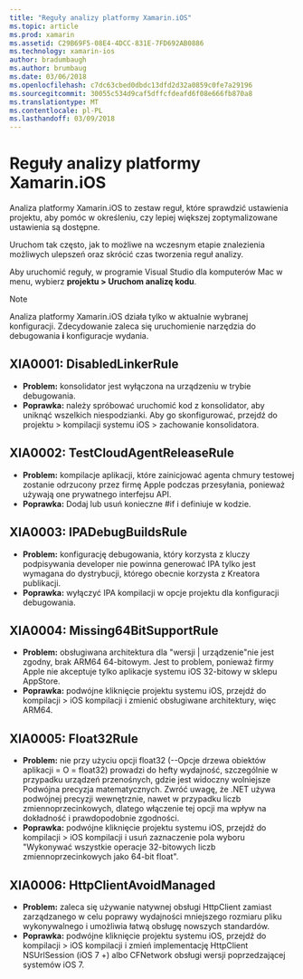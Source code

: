 ```yaml
---
title: "Reguły analizy platformy Xamarin.iOS"
ms.topic: article
ms.prod: xamarin
ms.assetid: C29B69F5-08E4-4DCC-831E-7FD692AB0886
ms.technology: xamarin-ios
author: bradumbaugh
ms.author: brumbaug
ms.date: 03/06/2018
ms.openlocfilehash: c7dc63cbed0dbdc13dfd2d32a0859c0fe7a29196
ms.sourcegitcommit: 30055c534d9caf5dffcfdeafd6f08e666fb870a8
ms.translationtype: MT
ms.contentlocale: pl-PL
ms.lasthandoff: 03/09/2018
---
```

# <a name="xamarinios-analysis-rules"></a>Reguły analizy platformy Xamarin.iOS

Analiza platformy Xamarin.iOS to zestaw reguł, które sprawdzić ustawienia projektu, aby pomóc w określeniu, czy lepiej większej zoptymalizowane ustawienia są dostępne.

Uruchom tak często, jak to możliwe na wczesnym etapie znalezienia możliwych ulepszeń oraz skrócić czas tworzenia reguł analizy.

Aby uruchomić reguły, w programie Visual Studio dla komputerów Mac w menu, wybierz **projektu > Uruchom analizę kodu**.

> [!NOTE]
> Analiza platformy Xamarin.iOS działa tylko w aktualnie wybranej konfiguracji. Zdecydowanie zaleca się uruchomienie narzędzia do debugowania **i** konfiguracje wydania.

## <a name="a-namexia0001xia0001-disabledlinkerrule"></a><a name="XIA0001"/>XIA0001: DisabledLinkerRule

- **Problem:** konsolidator jest wyłączona na urządzeniu w trybie debugowania.
- **Poprawka:** należy spróbować uruchomić kod z konsolidator, aby uniknąć wszelkich niespodzianki.
Aby go skonfigurować, przejdź do projektu > kompilacji systemu iOS > zachowanie konsolidatora.

## <a name="a-namexia0002xia0002-testcloudagentreleaserule"></a><a name="XIA0002"/>XIA0002: TestCloudAgentReleaseRule

- **Problem:** kompilacje aplikacji, które zainicjować agenta chmury testowej zostanie odrzucony przez firmę Apple podczas przesyłania, ponieważ używają one prywatnego interfejsu API.
- **Poprawka:** Dodaj lub usuń konieczne #if i definiuje w kodzie.

## <a name="a-namexia0003xia0003-ipadebugbuildsrule"></a><a name="XIA0003"/>XIA0003: IPADebugBuildsRule

- **Problem:** konfigurację debugowania, który korzysta z kluczy podpisywania developer nie powinna generować IPA tylko jest wymagana do dystrybucji, którego obecnie korzysta z Kreatora publikacji.
- **Poprawka:** wyłączyć IPA kompilacji w opcje projektu dla konfiguracji debugowania.

## <a name="a-namexia0004xia0004-missing64bitsupportrule"></a><a name="XIA0004"/>XIA0004: Missing64BitSupportRule

- **Problem:** obsługiwana architektura dla "wersji | urządzenie"nie jest zgodny, brak ARM64 64-bitowym. Jest to problem, ponieważ firmy Apple nie akceptuje tylko aplikacje systemu iOS 32-bitowy w sklepu AppStore.
- **Poprawka:** podwójne kliknięcie projektu systemu iOS, przejdź do kompilacji > iOS kompilacji i zmienić obsługiwane architektury, więc ARM64.

## <a name="a-namexia0005xia0005-float32rule"></a><a name="XIA0005"/>XIA0005: Float32Rule

- **Problem:** nie przy użyciu opcji float32 (--Opcje drzewa obiektów aplikacji = O = float32) prowadzi do hefty wydajność, szczególnie w przypadku urządzeń przenośnych, gdzie jest widoczny wolniejsze Podwójna precyzja matematycznych. Zwróć uwagę, że .NET używa podwójnej precyzji wewnętrznie, nawet w przypadku liczb zmiennoprzecinkowych, dlatego włączenie tej opcji ma wpływ na dokładność i prawdopodobnie zgodności.
- **Poprawka:** podwójne kliknięcie projektu systemu iOS, przejdź do kompilacji > iOS kompilacji i usuń zaznaczenie pola wyboru "Wykonywać wszystkie operacje 32-bitowych liczb zmiennoprzecinkowych jako 64-bit float".

## <a name="a-namexia0006xia0006-httpclientavoidmanaged"></a><a name="XIA0006"/>XIA0006: HttpClientAvoidManaged

- **Problem:** zaleca się używanie natywnej obsługi HttpClient zamiast zarządzanego w celu poprawy wydajności mniejszego rozmiaru pliku wykonywalnego i umożliwia łatwą obsługę nowszych standardów.
- **Poprawka:** podwójne kliknięcie projektu systemu iOS, przejdź do kompilacji > iOS kompilacji i zmień implementację HttpClient NSUrlSession (iOS 7 +) albo CFNetwork obsługi wersji poprzedzającej systemów iOS 7.
